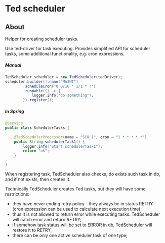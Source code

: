 # Ted scheduler

## About

Helper for creating scheduler tasks.

Use ted-driver for task executing.
Provides simplified API for scheduler tasks,
some additional functionality, e.g. cron expressions.



##### Manual

```java
TedScheduler scheduler = new TedScheduler(tedDriver);
scheduler.builder().name("MAINT")
        .scheduleCron("0 0/10 * 1/1 * ?")
        .runnable(() -> {
            logger.info("do something");
        }).register();
```

##### In Spring

```java
@Service
public class SchedulerTasks {
    
	@TedSchedulerProcessor(name = "SCH_1", cron = "1 * * * * *")
	public String schedulerTask1() {
		logger.info("Start schedulerTask1");
		return "ok";
	}

}
```

When registering task, TedScheduler also checks, do exists such task in db, 
and if not exists, then creates it.

Technically TedScheduler creates Ted tasks, but they will have some restrictions:
- they have never ending retry policy - they always be in status RETRY (cron expression can be used to calculate next execution time);
- thus it is not allowed to return error while executing tasks. TedScheduler will catch error and return RETRY;
- if somehow task status will be set to ERROR in db, TedScheduler will restore it to RETRY;
- there can be only one active scheduler task of one type;
